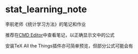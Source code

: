 # stat_learning_note
李航老师《统计学习方法》的笔记和作业


推荐在[CMD Editor](http://www.zybuluo.com)中查看笔记，以正确显示文中的公式

安装TeX All the Things插件亦可简单预览，但部分公式可能会有
